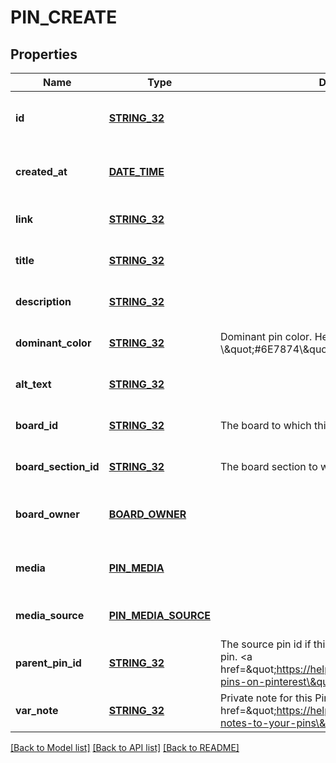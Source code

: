 # PIN_CREATE

## Properties
Name | Type | Description | Notes
------------ | ------------- | ------------- | -------------
**id** | [**STRING_32**](STRING_32.md) |  | [optional] [readonly] [default to null]
**created_at** | [**DATE_TIME**](DATE_TIME.md) |  | [optional] [readonly] [default to null]
**link** | [**STRING_32**](STRING_32.md) |  | [optional] [default to null]
**title** | [**STRING_32**](STRING_32.md) |  | [optional] [default to null]
**description** | [**STRING_32**](STRING_32.md) |  | [optional] [default to null]
**dominant_color** | [**STRING_32**](STRING_32.md) | Dominant pin color. Hex number, e.g. \\\&quot;#6E7874\\\&quot;. | [optional] [default to null]
**alt_text** | [**STRING_32**](STRING_32.md) |  | [optional] [default to null]
**board_id** | [**STRING_32**](STRING_32.md) | The board to which this Pin belongs. | [optional] [default to null]
**board_section_id** | [**STRING_32**](STRING_32.md) | The board section to which this Pin belongs. | [optional] [default to null]
**board_owner** | [**BOARD_OWNER**](BoardOwner.md) |  | [optional] [readonly] [default to null]
**media** | [**PIN_MEDIA**](PinMedia.md) |  | [optional] [readonly] [default to null]
**media_source** | [**PIN_MEDIA_SOURCE**](PinMediaSource.md) |  | [optional] [default to null]
**parent_pin_id** | [**STRING_32**](STRING_32.md) | The source pin id if this pin was saved from another pin. &lt;a href&#x3D;\&quot;https://help.pinterest.com/article/save-pins-on-pinterest\&quot;&gt;Learn more&lt;/a&gt;. | [optional] [default to null]
**var_note** | [**STRING_32**](STRING_32.md) | Private note for this Pin. &lt;a href&#x3D;\&quot;https://help.pinterest.com/en/article/add-notes-to-your-pins\&quot;&gt;Learn more&lt;/a&gt;. | [optional] [default to null]

[[Back to Model list]](../README.md#documentation-for-models) [[Back to API list]](../README.md#documentation-for-api-endpoints) [[Back to README]](../README.md)


